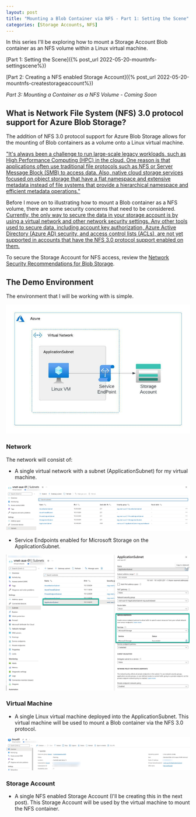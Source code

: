 ```yaml
---
layout: post
title: "Mounting a Blob Container via NFS - Part 1: Setting the Scene"
categories: [Storage Accounts, NFS]
---
```

In this series I'll be exploring how to mount a Storage Account Blob container as an NFS volume within a Linux virtual machine.

[Part 1: Setting the Scene]({% post_url 2022-05-20-mountnfs-settingscene%})

[Part 2: Creating a NFS enabled Storage Account]({% post_url 2022-05-20-mountnfs-createstorageaccount%})

*Part 3: Mounting a Container as a NFS Volume - Coming Soon*

## What is Network File System (NFS) 3.0 protocol support for Azure Blob Storage?

The addition of NFS 3.0 protocol support for Azure Blob Storage allows for the mounting of Blob containers as a volume onto a Linux virtual machine.

["It's always been a challenge to run large-scale legacy workloads, such as High Performance Computing (HPC) in the cloud. One reason is that applications often use traditional file protocols such as NFS or Server Message Block (SMB) to access data. Also, native cloud storage services focused on object storage that have a flat namespace and extensive metadata instead of file systems that provide a hierarchical namespace and efficient metadata operations."](https://docs.microsoft.com/en-us/azure/storage/blobs/network-file-system-protocol-support)

Before I move on to illustrating how to mount a Blob container as a NFS volume, there are some security concerns that need to be considered. [Currently, the only way to secure the data in your storage account is by using a virtual network and other network security settings. Any other tools used to secure data, including account key authorization, Azure Active Directory (Azure AD) security, and access control lists (ACLs), are not yet supported in accounts that have the NFS 3.0 protocol support enabled on them.](https://docs.microsoft.com/en-us/azure/storage/blobs/network-file-system-protocol-support-how-to#step-2-configure-network-security)

To secure the Storage Account for NFS access, review the [Network Security Recommendations for Blob Storage](https://docs.microsoft.com/en-us/azure/storage/blobs/security-recommendations#networking).

## The Demo Environment

The environment that I will be working with is simple.

![](/docs/assets/images/2022-05-20-mountnfs-settingscene/mountnfs-environment.jpeg)

### Network

The network will consist of:
- A single virtual network with a subnet (ApplicationSubnet) for my virtual machine.

![](/docs/assets/images/2022-05-20-mountnfs-settingscene/mountnfs-environment-vnet.jpg)

- Service Endpoints enabled for Microsoft Storage on the ApplicationSubnet.

![](/docs/assets/images/2022-05-20-mountnfs-settingscene/mountnfs-environment-applicationsubnet.jpg)

### Virtual Machine

- A single Linux virtual machine deployed into the ApplicationSubnet. This virtual machine will be used to mount a Blob container via the NFS 3.0 protocol.

 ![](/docs/assets/images/2022-05-20-mountnfs-settingscene/mountnfs-environment-azurevm.jpg)

### Storage Account

- A single NFS enabled Storage Account (I'll be creating this in the next post). This Storage Account will be used by the virtual machine to mount the NFS container.




